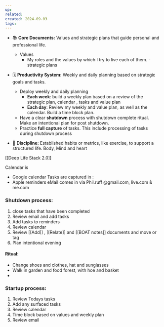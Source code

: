 ```yaml
---
up: 
related: 
created: 2024-09-03
tags:
---
```



- 📚 **Core Documents:** Values and strategic plans that guide personal and professional life.
	- Values
		- My roles and the values by which I try to live each of them.
		-strategic plans
			
- 🗓️ **Productivity System:** Weekly and daily planning based on strategic goals and tasks.
	- Deploy weekly and daily planning
		- **Each week**: build a weekly plan based on a review of the strategic plan, calendar , tasks and value plan
		- **Each day**: Review my weekly and value plan, as well as the calendar. Build a time block plan.
	- Have a clear **shutdown** process with shutdown complete ritual. Make an intentional plan for post shutdown.
	- Practice **full capture** of tasks. This include processing of tasks during shutdown process
- 💪 **Discipline:** Established habits or metrics, like exercise, to support a structured life. Body, Mind and heart

[[Deep Life Stack 2.0]]


Calendar is 
 - Google calendar 
Tasks are captured in :
 - Apple reminders
eMail comes in via Phil.ruff @gmail.com, live.com & me.com


### Shutdown process:
1. close tasks that have been completed
2. Review email and add tasks 
3. Add tasks to reminders
4. Review calendar 
5. Review [[Add]] , [[Relate]] and [[BOAT notes]] documents and move or tag
6. Plan intentional evening

#### Ritual:
 - Change shoes and clothes, hat and sunglasses
 - Walk in garden and food forest, with hoe and basket
 - 

### Startup process:
1. Review Todays tasks
2. Add any surfaced tasks
3. Review calendar 
4. Time block based on values and weekly plan
5. Review email 
